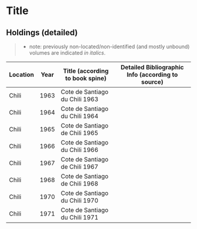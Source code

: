 # Title


## Holdings (detailed)

> * note: previously non-located/non-identified (and mostly unbound) volumes are indicated *in italics*.

| Location | Year | Title (according to book spine) | Detailed Bibliographic Info (according to source) |
|----------|------|---------------------------------|---------------------------------------------------|
| Chili    | 1963 | Cote de Santiago du Chili 1963  |                                                   |
| Chili    | 1964 | Cote de Santiago du Chili 1964  |                                                   |
| Chili    | 1965 | Cote de Santiago de Chili 1965  |                                                   |
| Chili    | 1966 | Cote de Santiago du Chili 1966  |                                                   |
| Chili    | 1967 | Cote de Santiago de Chili 1967  |                                                   |
| Chili    | 1968 | Cote de Santiago de Chili 1968  |                                                   |
| Chili    | 1970 | Cote de Santiago du Chili 1970  |                                                   |
| Chili    | 1971 | Cote de Santiago du Chili 1971  |                                                   |

